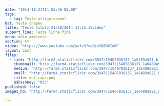 ```yaml
---
date: "2014-10-21T14:55:46-03:00"
tags:
  - tag: Teste-artigo-normal
hat: Teste chapeu
title: "Teste titulo 21/10/2014 14:55:13video"
support_line: Teste linha fina
menu: meio ambiente
section: tv
video: "https://www.youtube.com/watch?v=QixID6N6ImM"
layout: post
files:
  - link: "http://farm4.staticflickr.com/3947/15407836137_1a6489a921_b.jpg"
    thumbnail: "http://farm4.staticflickr.com/3947/15407836137_1a6489a921_t.jpg"
    medium: "http://farm4.staticflickr.com/3947/15407836137_1a6489a921_z.jpg"
    small: "http://farm4.staticflickr.com/3947/15407836137_1a6489a921_n.jpg"
    title: mst_capa.png
    $$hashKey: "033"
published: false
images_hd: "http://farm4.staticflickr.com/3947/15407836137_1a6489a921_n.jpg"

---
```

